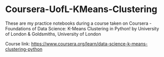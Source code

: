 # Coursera-UofL-KMeans-Clustering
These are my practice notebooks during a course taken on Coursera - Foundations of Data Science: K-Means Clustering in Python! by University of London &amp; Goldsmiths, University of London

Course link:
https://www.coursera.org/learn/data-science-k-means-clustering-python
